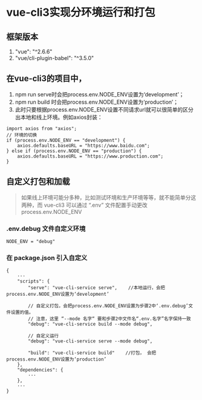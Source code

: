 # vue-cli3实现分环境运行和打包
## 框架版本
1. "vue": "^2.6.6"
2. "vue/cli-plugin-babel": "^3.5.0"

## 在vue-cli3的项目中，
1. npm run serve时会把process.env.NODE_ENV设置为‘development’；
2. npm run build 时会把process.env.NODE_ENV设置为‘production’；
3. 此时只要根据process.env.NODE_ENV设置不同请求url就可以很简单的区分出本地和线上环境。例如axios封装：

```
import axios from "axios";
// 环境的切换
if (process.env.NODE_ENV == "development") {
    axios.defaults.baseURL = "https://www.baidu.com";
} else if (process.env.NODE_ENV == "production") {
    axios.defaults.baseURL = "https://www.production.com";
}
```

## 自定义打包和加载
> 如果线上环境可能分多种，比如测试环境和生产环境等等，就不能简单分这两种，而 vue-cli3 可以通过 “.env” 文件配置手动更改process.env.NODE_ENV

### .env.debug 文件自定义环境

```
NODE_ENV = "debug"
```

### 在 package.json 引入自定义
```
{
    ···
    "scripts": {
        "serve": "vue-cli-service serve",    //本地运行，会把process.env.NODE_ENV设置为‘development’

        // 自定义打包，会把process.env.NODE_ENV设置为步骤2中‘.env.debug’文件设置的值。
        // 注意，这里 “--mode 名字“ 要和步骤2中文件名“.env.名字”名字保持一致
        "debug": "vue-cli-service build --mode debug",  
        
        // 自定义运行
        "debug": "vue-cli-service serve --mode debug",

        "build": "vue-cli-service build"    //打包， 会把process.env.NODE_ENV设置为‘production’
    },
    "dependencies": {
        ···    
    },
    ···
}

```
